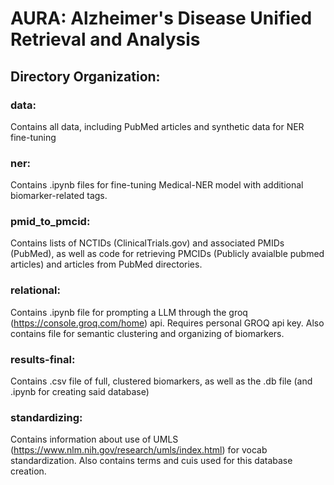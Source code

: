 # AURA: Alzheimer's Disease Unified Retrieval and Analysis
## Directory Organization:
### data:
Contains all data, including PubMed articles and synthetic data for NER fine-tuning

### ner:
Contains .ipynb files for fine-tuning Medical-NER model with additional biomarker-related tags.

### pmid_to_pmcid:
Contains lists of NCTIDs (ClinicalTrials.gov) and associated PMIDs (PubMed), as well as code for retrieving PMCIDs (Publicly avaialble pubmed articles) and articles from PubMed directories.

### relational:
Contains .ipynb file for prompting a LLM through the groq (https://console.groq.com/home) api. Requires personal GROQ api key. Also contains file for semantic clustering and organizing of biomarkers. 

### results-final:
Contains .csv file of full, clustered biomarkers, as well as the .db file (and .ipynb for creating said database)

### standardizing:
Contains information about use of UMLS (https://www.nlm.nih.gov/research/umls/index.html) for vocab standardization. Also contains terms and cuis used for this database creation. 
